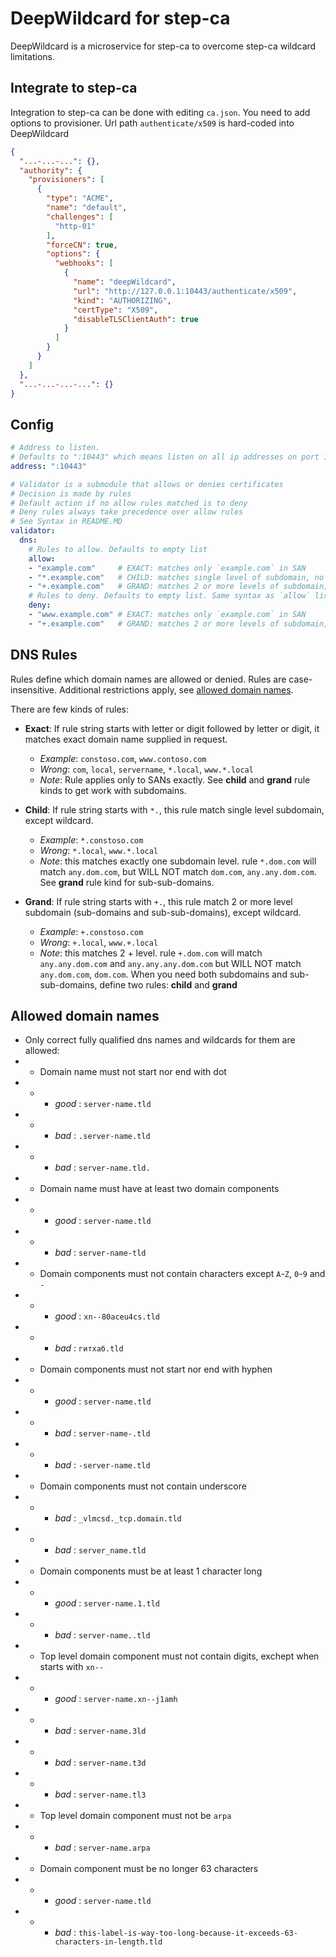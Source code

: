 # DeepWildcard for step-ca

DeepWildcard is a microservice for step-ca to overcome step-ca wildcard limitations.

## Integrate to step-ca

Integration to step-ca can be done with editing `ca.json`. 
You need to add options to provisioner.
Url path `authenticate/x509` is hard-coded into DeepWildcard

```json
{
  "...-...-...": {},
  "authority": {
    "provisioners": [
      {
        "type": "ACME",
        "name": "default",
        "challenges": [
          "http-01"
        ],
        "forceCN": true,
        "options": {
          "webhooks": [
            {
              "name": "deepWildcard",
              "url": "http://127.0.0.1:10443/authenticate/x509",
              "kind": "AUTHORIZING",
              "certType": "X509",
              "disableTLSClientAuth": true
            }
          ]
        }
      }
    ]
  },
  "...-...-...-...": {}
}
```

## Config

```yaml
# Address to listen.
# Defaults to ":10443" which means listen on all ip addresses on port 10443
address: ":10443"

# Validator is a submodule that allows or denies certificates
# Decision is made by rules
# Default action if no allow rules matched is to deny
# Deny rules always take precedence over allow rules
# See Syntax in README.MD
validator:
  dns:
    # Rules to allow. Defaults to empty list
    allow: 
    - "example.com"     # EXACT: matches only `example.com` in SAN
    - "*.example.com"   # CHILD: matches single level of subdomain, no wildcards
    - "+.example.com"   # GRAND: matches 2 or more levels of subdomain, no wildcards
    # Rules to deny. Defaults to empty list. Same syntax as `allow` list
    deny: 
    - "www.example.com" # EXACT: matches only `example.com` in SAN
    - "+.example.com"   # GRAND: matches 2 or more levels of subdomain, no wildcards
```

## DNS Rules

Rules define which domain names are allowed or denied. Rules are case-insensitive.
Additional restrictions apply, see [allowed domain names](#allowed-domain-names).

There are few kinds of rules:

* __Exact__: If rule string starts with letter or digit followed by letter or digit, it matches exact domain name supplied in request.
  * _Example_: `constoso.com`, `www.contoso.com`
  * _Wrong_: `com`, `local`, `servername`, `*.local`, `www.*.local`
  * _Note_: Rule applies only to SANs exactly. See __child__ and __grand__ rule kinds to get work with subdomains.

* __Child__: If rule string starts with `*.`, this rule match single level subdomain, except wildcard.
  * _Example_: `*.constoso.com`
  * _Wrong_: `*.local`, `www.*.local`
  * _Note_: this matches exactly one subdomain level. rule `*.dom.com` will match `any.dom.com`, but WILL NOT match `dom.com`, `any.any.dom.com`. See __grand__ rule kind for sub-sub-domains.

* __Grand__: If rule string starts with `+.`, this rule match 2 or more level subdomain (sub-domains and sub-sub-domains), except wildcard.
  * _Example_: `+.constoso.com`
  * _Wrong_: `+.local`, `www.+.local`
  * _Note_: this matches 2 + level. rule `+.dom.com` will match `any.any.dom.com` and `any.any.any.dom.com` but WILL NOT match `any.dom.com`, `dom.com`. When you need both subdomains and sub-sub-domains, define two rules: __child__ and __grand__

## Allowed domain names

* Only correct fully qualified dns names and wildcards for them are allowed:
* * Domain name must not start nor end with dot
* * * _good_ : `server-name.tld`
* * * _bad_ : `.server-name.tld`
* * * _bad_ : `server-name.tld.`
* * Domain name must have at least two domain components
* * * _good_ : `server-name.tld`
* * * _bad_ : `server-name-tld`
* * Domain components must not contain characters except `A`-`Z`, `0`-`9` and `-`
* * * _good_ : `xn--80aceu4cs.tld`
* * * _bad_ : `гитхаб.tld`
* * Domain components must not start nor end with hyphen
* * * _good_ : `server-name.tld`
* * * _bad_ : `server-name-.tld`
* * * _bad_ : `-server-name.tld`
* * Domain components must not contain underscore
* * * _bad_ : `_vlmcsd._tcp.domain.tld`
* * * _bad_ : `server_name.tld`
* * Domain components must be at least 1 character long
* * * _good_ : `server-name.1.tld`
* * * _bad_ : `server-name..tld`
* * Top level domain component must not contain digits, exchept when starts with `xn--`
* * * _good_ : `server-name.xn--j1amh`
* * * _bad_ : `server-name.3ld`
* * * _bad_ : `server-name.t3d`
* * * _bad_ : `server-name.tl3`
* * Top level domain component must not be `arpa`
* * * _bad_ : `server-name.arpa`
* * Domain component must be no longer 63 characters
* * * _good_ : `server-name.tld`
* * * _bad_ : `this-label-is-way-too-long-because-it-exceeds-63-characters-in-length.tld`
